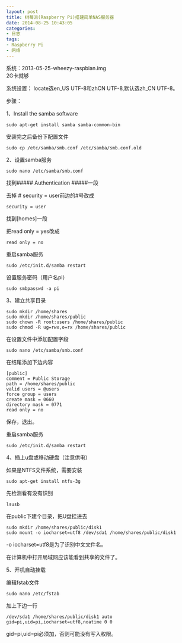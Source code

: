 ```yaml
---
layout: post
title: 树莓派(Raspberry Pi)搭建简单NAS服务器
date: 2014-08-25 10:43:05
categories:
- 日志
tags:
- Raspberry Pi
- 网络
---
```


系统：2013-05-25-wheezy-raspbian.img  
2G卡就够


系统设置：
locate选en_US UTF-8和zhCN  UTF-8,默认选zh_CN UTF-8。

步骤：

1、Install the samba software

    sudo apt-get install samba samba-common-bin

安装完之后备份下配置文件

    sudo cp /etc/samba/smb.conf /etc/samba/smb.conf.old

2、设置samba服务

    sudo nano /etc/samba/smb.conf

找到##### Authentication #####一段

去掉 #  security = user前边的#号改成  

    security = user

找到[homes]一段

把read only = yes改成

    read only = no

重启samba服务

    sudo /etc/init.d/samba restart

设置服务密码（用户名pi）

    sudo smbpasswd -a pi

3、建立共享目录

    sudo mkdir /home/shares
    sudo mkdir /home/shares/public
    sudo chown -R root:users /home/shares/public
    sudo chmod -R ug=rwx,o=rx /home/shares/public

在设置文件中添加配置字段

    sudo nano /etc/samba/smb.conf

在结尾添加下边内容

    [public]
    comment = Public Storage
    path = /home/shares/public
    valid users = @users
    force group = users
    create mask = 0660
    directory mask = 0771
    read only = no

保存，退出。

重启samba服务

    sudo /etc/init.d/samba restart

4、插上u盘或移动硬盘（注意供电）

如果是NTFS文件系统，需要安装

    sudo apt-get install ntfs-3g

先检测看有没有识别

    lsusb

在public下建个目录，把U盘挂进去

    sudo mkdir /home/shares/public/disk1
    sudo mount -o iocharset=utf8 /dev/sda1 /home/shares/public/disk1

-o iocharset=utf8是为了识别中文文件名。

在计算机中打开局域网应该能看到共享的文件了。

5、开机自动挂载

编辑fstab文件

    sudo nano /etc/fstab

加上下边一行

    /dev/sda1 /home/shares/public/disk1 auto gid=pi,uid=pi,iocharset=utf8,noatime 0 0


gid=pi,uid=pi必须加，否则可能没有写入权限。



